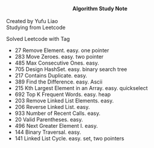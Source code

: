 **<center>Algorithm Study Note</center>**  
Created by Yufu Liao  
Studying from Leetcode

Solved Leetcode with Tag
- 27 Remove Element. easy. one pointer
- 283 Move Zeroes. easy. two pointer
- 485 Max Consecutive Ones. easy. 
- 705 Design HashSet. easy. binary search tree
- 217 Contains Duplicate. easy. 
- 389 Find the Difference. easy. Ascii
- 215 Kth Largest Element in an Array. easy. quickselect
- 692 Top K Frequent Words. easy. heap
- 203 Remove Linked List Elements. easy. 
- 206 Reverse Linked List. easy. 
- 933 Number of Recent Calls. easy. 
- 20 Valid Parentheses. easy. 
- 496 Next Greater Element I. easy. 
- 144 Binary Traversal. easy. 
- 141 Linked List Cycle. easy. set, two pointers